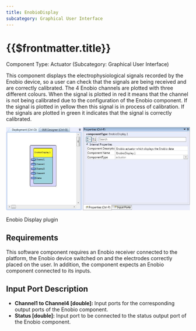 ```yaml
---
title: EnobioDisplay
subcategory: Graphical User Interface
---
```


# {{$frontmatter.title}}

Component Type: Actuator (Subcategory: Graphical User Interface)

This component displays the electrophysiological signals recorded by the Enobio device, so a user can check that the signals are being received and are correctly calibrated. The 4 Enobio channels are plotted with three different colours. When the signal is plotted in red it means that the channel is not being calibrated due to the configuration of the Enobio component. If the signal is plotted in yellow then this signal is in process of calibration. If the signals are plotted in green it indicates that the signal is correctly calibrated.

![Screenshot: Enobio Display plugin](./img/enobiodisplay.jpg "Screenshot: Enobio Display plugin")

Enobio Display plugin

## Requirements

This software component requires an Enobio receiver connected to the platform, the Enobio device switched on and the electrodes correctly placed on the user. In addition, the component expects an Enobio component connected to its inputs.

## Input Port Description

- **Channel1 to Channel4 \[double\]:** Input ports for the corresponding output ports of the Enobio component.
- **Status \[double\]:** Input port to be connected to the status output port of the Enobio component.
